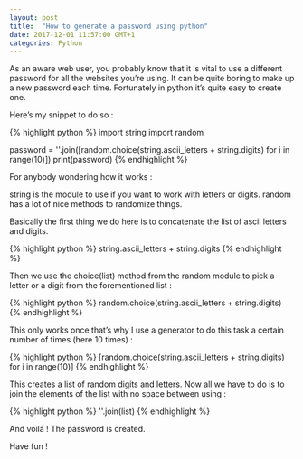 ```yaml
---
layout: post
title:  "How to generate a password using python"
date: 2017-12-01 11:57:00 GMT+1
categories: Python
---
```

As an aware web user, you probably know that it is vital to use a different password for all the websites you’re using.
It can be quite boring to make up a new password each time. Fortunately in python it’s quite easy to create one.

Here’s my snippet to do so :

{% highlight python %}
import string
import random

password = ''.join([random.choice(string.ascii_letters + string.digits) for i in range(10)])
print(password)
{% endhighlight %}

For anybody wondering how it works :

string is the module to use if you want to work with letters or digits.
random has a lot of nice methods to randomize things.

Basically the first thing we do here is to concatenate the list of ascii letters and digits.

{% highlight python %}
string.ascii_letters + string.digits
{% endhighlight %}

Then we use the choice(list) method from the random module to pick a letter or a digit from the forementioned list :

{% highlight python %}
random.choice(string.ascii_letters + string.digits)
{% endhighlight %}

This only works once that’s why I use a generator to do this task a certain number of times (here 10 times) :

{% highlight python %}
[random.choice(string.ascii_letters + string.digits) for i in range(10)]
{% endhighlight %}

This creates a list of random digits and letters. Now all we have to do is to join the elements of the list with no space between using :

{% highlight python %}
''.join(list)
{% endhighlight %}

And voilà ! The password is created.

Have fun !

